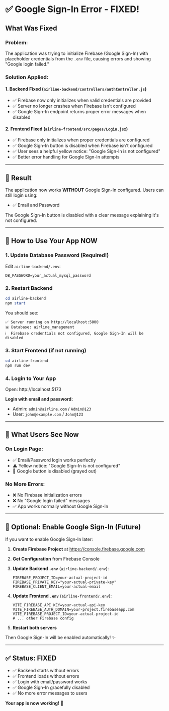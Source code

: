 # ✅ Google Sign-In Error - FIXED!

## What Was Fixed

### **Problem:**
The application was trying to initialize Firebase (Google Sign-In) with placeholder credentials from the `.env` file, causing errors and showing "Google login failed."

### **Solution Applied:**

#### 1. **Backend Fixed** (`airline-backend/controllers/authController.js`)
- ✅ Firebase now only initializes when valid credentials are provided
- ✅ Server no longer crashes when Firebase isn't configured
- ✅ Google Sign-In endpoint returns proper error messages when disabled

#### 2. **Frontend Fixed** (`airline-frontend/src/pages/Login.jsx`)
- ✅ Firebase only initializes when proper credentials are configured
- ✅ Google Sign-In button is disabled when Firebase isn't configured
- ✅ User sees a helpful yellow notice: "Google Sign-In is not configured"
- ✅ Better error handling for Google Sign-In attempts

---

## 🎉 Result

The application now works **WITHOUT** Google Sign-In configured. Users can still login using:
- ✅ Email and Password

The Google Sign-In button is disabled with a clear message explaining it's not configured.

---

## 🚀 How to Use Your App NOW

### 1. Update Database Password (Required!)
Edit `airline-backend/.env`:
```env
DB_PASSWORD=your_actual_mysql_password
```

### 2. Restart Backend
```powershell
cd airline-backend
npm start
```

You should see:
```
✅ Server running on http://localhost:5000
📊 Database: airline_management
ℹ️  Firebase credentials not configured, Google Sign-In will be disabled
```

### 3. Start Frontend (if not running)
```powershell
cd airline-frontend
npm run dev
```

### 4. Login to Your App
Open: http://localhost:5173

**Login with email and password:**
- Admin: `admin@airline.com` / `Admin@123`
- User: `john@example.com` / `John@123`

---

## 📝 What Users See Now

### On Login Page:
- ✅ Email/Password login works perfectly
- ⚠️ Yellow notice: "Google Sign-In is not configured"
- 🚫 Google button is disabled (grayed out)

### No More Errors:
- ❌ No Firebase initialization errors
- ❌ No "Google login failed" messages
- ✅ App works normally without Google Sign-In

---

## 🔧 Optional: Enable Google Sign-In (Future)

If you want to enable Google Sign-In later:

1. **Create Firebase Project** at https://console.firebase.google.com
2. **Get Configuration** from Firebase Console
3. **Update Backend `.env`** (`airline-backend/.env`):
   ```env
   FIREBASE_PROJECT_ID=your-actual-project-id
   FIREBASE_PRIVATE_KEY="your-actual-private-key"
   FIREBASE_CLIENT_EMAIL=your-actual-email
   ```

4. **Update Frontend `.env`** (`airline-frontend/.env`):
   ```env
   VITE_FIREBASE_API_KEY=your-actual-api-key
   VITE_FIREBASE_AUTH_DOMAIN=your-project.firebaseapp.com
   VITE_FIREBASE_PROJECT_ID=your-actual-project-id
   # ... other Firebase config
   ```

5. **Restart both servers**

Then Google Sign-In will be enabled automatically! ✨

---

## ✅ Status: FIXED

- ✅ Backend starts without errors
- ✅ Frontend loads without errors  
- ✅ Login with email/password works
- ✅ Google Sign-In gracefully disabled
- ✅ No more error messages to users

**Your app is now working!** 🎉

